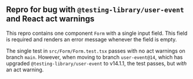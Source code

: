## Repro for bug with `@testing-library/user-event` and React act warnings

This repro contains one component `Form` with a single input field. This field is required
and renders an error message whenever the field is empty.

The single test in `src/Form/Form.test.tsx` passes with no act warnings on branch `main`. 
However, when moving to branch `user-event@14`, which has upgraded 
`@testing-library/user-event` to v14.1.1, the test passes, but *with* an act warning. 
